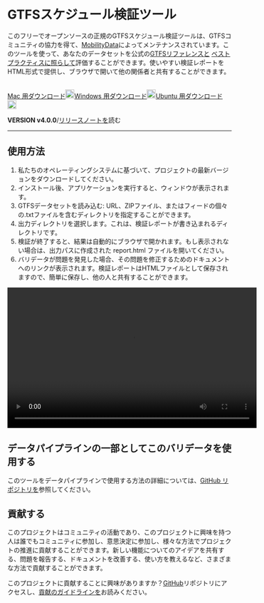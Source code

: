 # GTFSスケジュール検証ツール

このフリーでオープンソースの正規のGTFSスケジュール検証ツールは、GTFSコミュニティの協力を得て、[MobilityData](https://mobilitydata.org)によってメンテナンスされています。このツールを使って、あなたのデータセットを公式の[GTFSリファレンスと](reference.md) [ベストプラクティスに照らして](best-practices.md)評価することができます。使いやすい検証レポートをHTML形式で提供し、ブラウザで開いて他の関係者と共有することができます。

<!-- <img class="center" src="../../assets/validator_animation.gif" width="150"> -->

<br/>

<div class="usage-buttons">
   <a class="button" href="https://share.mobilitydata.org/validator-installer-mac">Mac 用ダウンロード<img class="icon" src="../../assets/apple.svg" width="20"/></a><a class="button" href="https://share.mobilitydata.org/validator-installer-windows">Windows 用ダウンロード<img class="icon" src="../../assets/windows.svg" width="20"/></a><a class="button" href="https://share.mobilitydata.org/validator-installer-ubuntu">Ubuntu 用ダウンロード</a><a class="button" href="https://share.mobilitydata.org/validator-installer-ubuntu"> <img class="icon" src="../../assets/ubuntu.svg" width="20"/>
</a></div>

**VERSION v4.0.0**/[リリースノートを](https://github.com/MobilityData/gtfs-validator/releases/latest)読む

<hr>

## 使用方法

<div class="usage">
    <div class="usage-list">
        <ol>
            <li>私たちのオペレーティングシステムに基づいて、プロジェクトの最新バージョンをダウンロードしてください。</li>
            <li>インストール後、アプリケーションを実行すると、ウィンドウが表示されます。</li>
            <li>GTFSデータセットを読み込む: URL、ZIPファイル、またはフィードの個々の.txtファイルを含むディレクトリを指定することができます。</li>
            <li>出力ディレクトリを選択します。これは、検証レポートが書き込まれるディレクトリです。</li>
            <li>検証が終了すると、結果は自動的にブラウザで開かれます。もし表示されない場合は、出力パスに作成された report.html ファイルを開いてください。</li>
            <li>バリデータが問題を発見した場合、その問題を修正するためのドキュメントへのリンクが表示されます。検証レポートはHTMLファイルとして保存されますので、簡単に保存し、他の人と共有することができます。</li>
        </ol>
    </div>
    <div class="usage-video">
        <video class="center" width="560" height="315" controls>
            <source src="../../assets/validator_demo_large.mp4" type="video/mp4">
        </video>
    </div>
</div>

## データパイプラインの一部としてこのバリデータを使用する

このツールをデータパイプラインで使用する方法の詳細については、[GitHub リポジトリを](https://github.com/MobilityData/gtfs-validator)参照してください。

## 貢献する

このプロジェクトはコミュニティの活動であり、このプロジェクトに興味を持つ人は誰でもコミュニティに参加し、意思決定に参加し、様々な方法でプロジェクトの推進に貢献することができます。新しい機能についてのアイデアを共有する、問題を報告する、ドキュメントを改善する、使い方を教えるなど、さまざまな方法で貢献することができます。

このプロジェクトに貢献することに興味がありますか？[GitHub](https://github.com/MobilityData/gtfs-validator)リポジトリにアクセスし、[貢献のガイドラインを](https://github.com/MobilityData/gtfs-validator/blob/master/docs/CONTRIBUTING.md)お読みください。
